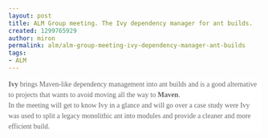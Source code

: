 ```yaml
---
layout: post
title: ALM Group meeting. The Ivy dependency manager for ant builds.
created: 1299765929
author: miron
permalink: alm/alm-group-meeting-ivy-dependency-manager-ant-builds
tags:
- ALM
---
```

<p style="margin: 0in 0in 0.0001pt; line-height: 15.75pt; background: none repeat scroll 0% 0% white;"><strong><span style="font-size: 10.5pt; font-family: &quot;Tahoma&quot;,&quot;sans-serif&quot;; color: rgb(102, 102, 102);">Ivy</span></strong><span style="font-size: 10.5pt; font-family: &quot;Tahoma&quot;,&quot;sans-serif&quot;; color: rgb(102, 102, 102);"> brings Maven-like dependency management into ant builds and is a good alternative to projects that wants to avoid moving all the way to <strong>Maven</strong>.<o:p></o:p></span></p>
<p style="margin: 0in 0in 0.0001pt; line-height: 15.75pt; background: none repeat scroll 0% 0% white;"><span style="font-size: 10.5pt; font-family: &quot;Tahoma&quot;,&quot;sans-serif&quot;; color: rgb(102, 102, 102);">In the meeting will get to know Ivy in a glance and will go over a case study were Ivy was used to split a legacy monolithic ant into modules and provide a cleaner and more efficient build.<o:p></o:p></span></p>
<p class="MsoNormal"><o:p>&nbsp;</o:p></p>
<p>&nbsp;</p>
<p>&nbsp;</p>
